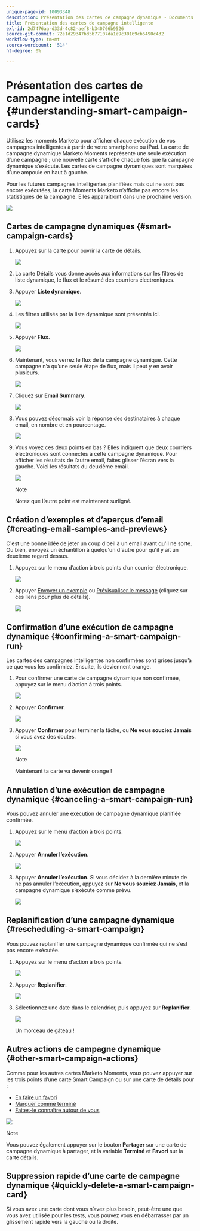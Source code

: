 ```yaml
---
unique-page-id: 10093348
description: Présentation des cartes de campagne dynamique - Documents Marketo - Documentation du produit
title: Présentation des cartes de campagne intelligente
exl-id: 2d7476aa-d33d-4c82-aef8-b340766b9526
source-git-commit: 72e1d29347bd5b77107da1e9c30169cb6490c432
workflow-type: tm+mt
source-wordcount: '514'
ht-degree: 0%

---
```


# Présentation des cartes de campagne intelligente {#understanding-smart-campaign-cards}

Utilisez les moments Marketo pour afficher chaque exécution de vos campagnes intelligentes à partir de votre smartphone ou iPad. La carte de campagne dynamique Marketo Moments représente une seule exécution d’une campagne ; une nouvelle carte s’affiche chaque fois que la campagne dynamique s’exécute. Les cartes de campagne dynamiques sont marquées d’une ampoule en haut à gauche.

Pour les futures campagnes intelligentes planifiées mais qui ne sont pas encore exécutées, la carte Moments Marketo n’affiche pas encore les statistiques de la campagne. Elles apparaîtront dans une prochaine version.

![](assets/image2015-9-23-10-3a1-3a5.png)

## Cartes de campagne dynamiques {#smart-campaign-cards}

1. Appuyez sur la carte pour ouvrir la carte de détails.

   ![](assets/image2015-9-21-11-3a7-3a52.png)

1. La carte Détails vous donne accès aux informations sur les filtres de liste dynamique, le flux et le résumé des courriers électroniques.

1. Appuyer **Liste dynamique**.

   ![](assets/image2015-9-21-13-3a31-3a49.png)

1. Les filtres utilisés par la liste dynamique sont présentés ici.

   ![](assets/image2015-9-21-13-3a35-3a29.png)

1. Appuyer **Flux**.

   ![](assets/image2015-9-21-13-3a37-3a20.png)

1. Maintenant, vous verrez le flux de la campagne dynamique. Cette campagne n’a qu’une seule étape de flux, mais il peut y en avoir plusieurs.

   ![](assets/image2015-9-22-15-3a8-3a12.png)

1. Cliquez sur **Email Summary**.

   ![](assets/image2015-9-21-13-3a51-3a7.png)

1. Vous pouvez désormais voir la réponse des destinataires à chaque email, en nombre et en pourcentage.

   ![](assets/image2015-9-21-13-3a59-3a29.png)

1. Vous voyez ces deux points en bas ? Elles indiquent que deux courriers électroniques sont connectés à cette campagne dynamique. Pour afficher les résultats de l’autre email, faites glisser l’écran vers la gauche. Voici les résultats du deuxième email.

   ![](assets/image2015-9-21-14-3a4-3a51.png)

   >[!NOTE]
   >
   >Notez que l’autre point est maintenant surligné.

## Création d’exemples et d’aperçus d’email {#creating-email-samples-and-previews}

C&#39;est une bonne idée de jeter un coup d&#39;oeil à un email avant qu&#39;il ne sorte. Ou bien, envoyez un échantillon à quelqu&#39;un d&#39;autre pour qu&#39;il y ait un deuxième regard dessus.

1. Appuyez sur le menu d’action à trois points d’un courrier électronique.

   ![](assets/image2015-9-22-14-3a54-3a12.png)

1. Appuyer [Envoyer un exemple](/help/marketo/product-docs/core-marketo-concepts/mobile-apps/marketo-moments/working-with-moments/sending-a-sample.md) ou [Prévisualiser le message](/help/marketo/product-docs/core-marketo-concepts/mobile-apps/marketo-moments/working-with-moments/previewing-an-email.md) (cliquez sur ces liens pour plus de détails).

   ![](assets/image2015-9-22-14-3a52-3a11.png)

## Confirmation d’une exécution de campagne dynamique {#confirming-a-smart-campaign-run}

Les cartes des campagnes intelligentes non confirmées sont grises jusqu’à ce que vous les confirmiez. Ensuite, ils deviennent orange.

1. Pour confirmer une carte de campagne dynamique non confirmée, appuyez sur le menu d’action à trois points.

   ![](assets/image2015-9-23-10-3a43-3a23.png)

1. Appuyer **Confirmer**.

   ![](assets/image2015-9-23-10-3a45-3a51.png)

1. Appuyer **Confirmer** pour terminer la tâche, ou **Ne vous souciez Jamais** si vous avez des doutes.

   ![](assets/image2015-9-23-10-3a47-3a28.png)

   >[!NOTE]
   >
   >Maintenant ta carte va devenir orange !

## Annulation d’une exécution de campagne dynamique {#canceling-a-smart-campaign-run}

Vous pouvez annuler une exécution de campagne dynamique planifiée confirmée.

1. Appuyez sur le menu d’action à trois points.

   ![](assets/image2015-9-22-14-3a34-3a14.png)

1. Appuyer **Annuler l’exécution**.

   ![](assets/image2015-9-22-14-3a35-3a33.png)

1. Appuyer **Annuler l’exécution**. Si vous décidez à la dernière minute de ne pas annuler l’exécution, appuyez sur **Ne vous souciez Jamais**, et la campagne dynamique s’exécute comme prévu.

   ![](assets/image2015-9-22-14-3a41-3a26.png)

## Replanification d’une campagne dynamique {#rescheduling-a-smart-campaign}

Vous pouvez replanifier une campagne dynamique confirmée qui ne s’est pas encore exécutée.

1. Appuyez sur le menu d’action à trois points.

   ![](assets/image2015-9-22-14-3a11-3a25.png)

1. Appuyer **Replanifier**.

   ![](assets/image2015-9-22-14-3a13-3a25.png)

1. Sélectionnez une date dans le calendrier, puis appuyez sur **Replanifier**.

   ![](assets/image2015-9-22-14-3a16-3a56.png)

   Un morceau de gâteau !

## Autres actions de campagne dynamique {#other-smart-campaign-actions}

Comme pour les autres cartes Marketo Moments, vous pouvez appuyer sur les trois points d’une carte Smart Campaign ou sur une carte de détails pour :

* [En faire un favori](/help/marketo/product-docs/core-marketo-concepts/mobile-apps/marketo-moments/working-with-moments/creating-a-favorite.md)
* [Marquer comme terminé](/help/marketo/product-docs/core-marketo-concepts/mobile-apps/marketo-moments/working-with-moments/marking-it-done.md)
* [Faites-le connaître autour de vous](/help/marketo/product-docs/core-marketo-concepts/mobile-apps/marketo-moments/working-with-moments/sharing-a-moment.md)

![](assets/image2015-9-21-14-3a38-3a19.png)

>[!NOTE]
>
>Vous pouvez également appuyer sur le bouton **Partager** sur une carte de campagne dynamique à partager, et la variable **Terminé** et **Favori** sur la carte détails.

## Suppression rapide d’une carte de campagne dynamique {#quickly-delete-a-smart-campaign-card}

Si vous avez une carte dont vous n’avez plus besoin, peut-être une que vous avez utilisée pour les tests, vous pouvez vous en débarrasser par un glissement rapide vers la gauche ou la droite.
